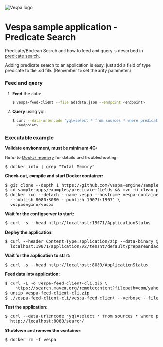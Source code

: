 <!-- Copyright Yahoo. Licensed under the terms of the Apache 2.0 license. See LICENSE in the project root. -->

![Vespa logo](https://vespa.ai/assets/vespa-logo-color.png)

# Vespa sample application - Predicate Search

Predicate/Boolean Search and how to feed and query is described in
[predicate search](https://docs.vespa.ai/en/predicate-fields.html).

Adding predicate search to an application is easy,
just add a field of type predicate to the .sd file. (Remember to set the arity parameter.)


### Feed and query
1. **Feed** the data:
    ```sh
    $ vespa-feed-client --file adsdata.json --endpoint <endpoint>
    ```

2. **Query** using yql:
    ```sh
    $ curl --data-urlencode 'yql=select * from sources * where predicate(target, {"name":"Wile E. Coyote"},{})' \
      <endpoint>
    ```


### Executable example
**Validate environment, must be minimum 4G:**

Refer to [Docker memory](https://docs.vespa.ai/en/operations/docker-containers.html#memory)
for details and troubleshooting:
<pre>
$ docker info | grep "Total Memory"
</pre>

**Check-out, compile and start Docker container:**
<pre data-test="exec">
$ git clone --depth 1 https://github.com/vespa-engine/sample-apps.git
$ cd sample-apps/examples/predicate-fields &amp;&amp; mvn -U clean package
$ docker run --detach --name vespa --hostname vespa-container \
  --publish 8080:8080 --publish 19071:19071 \
  vespaengine/vespa
</pre>

**Wait for the configserver to start:**
<pre data-test="exec" data-test-wait-for="200 OK">
$ curl -s --head http://localhost:19071/ApplicationStatus
</pre>

**Deploy the application:**
<pre data-test="exec" data-test-assert-contains="prepared and activated.">
$ curl --header Content-Type:application/zip --data-binary @target/application.zip \
  localhost:19071/application/v2/tenant/default/prepareandactivate
</pre>

**Wait for the application to start:**
<pre data-test="exec" data-test-wait-for="200 OK">
$ curl -s --head http://localhost:8080/ApplicationStatus
</pre>

**Feed data into application:**
<pre data-test="exec">
$ curl -L -o vespa-feed-client-cli.zip \
    https://search.maven.org/remotecontent?filepath=com/yahoo/vespa/vespa-feed-client-cli/7.527.20/vespa-feed-client-cli-7.527.20-zip.zip
$ unzip vespa-feed-client-cli.zip
$ ./vespa-feed-client-cli/vespa-feed-client --verbose --file adsdata.json --endpoint http://localhost:8080
</pre>

**Test the application:**
<pre data-test="exec" data-test-assert-contains="ACME Rocket Sled">
$ curl --data-urlencode 'yql=select * from sources * where predicate(target, {"name":"Wile E. Coyote"},{})' \
  http://localhost:8080/search/
</pre>

**Shutdown and remove the container:**
<pre data-test="after">
$ docker rm -f vespa
</pre>

